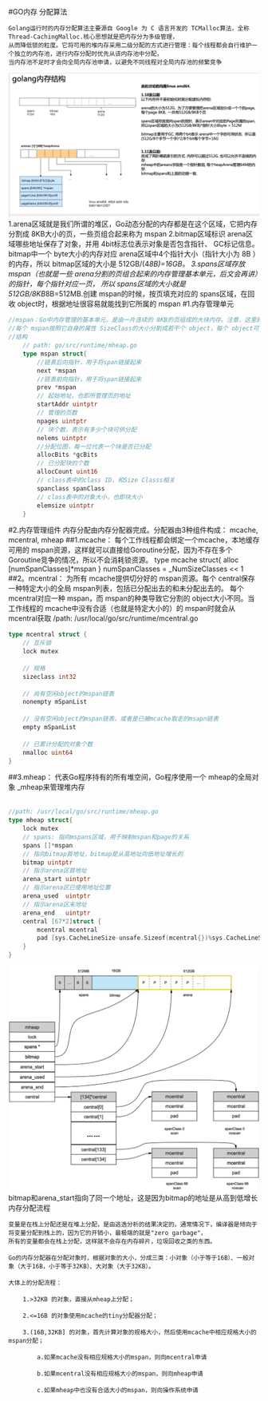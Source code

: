 #GO内存
分配算法
    
	Golang运行时的内存分配算法主要源自 Google 为 C 语言开发的 TCMalloc算法，全称 Thread-CachingMalloc.核心思想就是把内存分为多级管理，
	从而降低锁的粒度。它将可用的堆内存采用二级分配的方式进行管理：每个线程都会自行维护一个独立的内存池，进行内存分配时优先从该内存池中分配，
    当内存池不足时才会向全局内存池申请，以避免不同线程对全局内存池的频繁竞争
![](mem.png)
	1.arena区域就是我们所谓的堆区，Go动态分配的内存都是在这个区域，它把内存分割成 8KB大小的页，一些页组合起来称为 mspan
	2.bitmap区域标识 arena区域哪些地址保存了对象，并用 4bit标志位表示对象是否包含指针、 GC标记信息。 bitmap中一个 byte大小的内存对应 arena区域中4个指针大小（指针大小为 8B ）的内存，所以 bitmap区域的大小是 512GB/(4*8B)=16GB。
	3.spans区域存放 mspan（也就是一些 arena分割的页组合起来的内存管理基本单元，后文会再讲）的指针，每个指针对应一页，
	所以 spans区域的大小就是 512GB/8KB*8B=512MB.创建 mspan的时候，按页填充对应的 spans区域，在回收 object时，根据地址很容易就能找到它所属的 mspan
#1.内存管理单元
```go
//mspan：Go中内存管理的基本单元，是由一片连续的 8KB的页组成的大块内存。注意，这里的页和操作系统本身的页并不是一回事，它一般是操作系统页大小的几倍。一句话概括： mspan是一个包含起始地址、 mspan规格、页的数量等内容的双端链表。
//每个 mspan按照它自身的属性 SizeClass的大小分割成若干个 object，每个 object可存储一个对象。并且会使用一个位图来标记其尚未使用的 object。属性 SizeClass决定 object大小，而 mspan只会分配给和 object尺寸大小接近的对象，当然，对象的大小要小于 object大小
//结构
    // path: go/src/runtime/mheap.go
    type mspan struct{
        //链表后向指针，用于将span链接起来
        next *mspan
        //链表前向指针，用于将span链接起来
        prev *mspan
        // 起始地址，也即所管理页的地址
        startAddr uintptr
        // 管理的页数
        npages uintptr
        // 块个数，表示有多少个块可供分配
        nelems uintptr
        //分配位图，每一位代表一个块是否已分配
        allocBits *gcBits
        // 已分配块的个数
        allocCount uint16
        // class表中的class ID，和Size Classs相关
        spanclass spanClass
        // class表中的对象大小，也即块大小
        elemsize uintptr
    }
```
#2.内存管理组件
内存分配由内存分配器完成。分配器由3种组件构成： mcache, mcentral, mheap
##1.mcache：
	每个工作线程都会绑定一个mcache，本地缓存可用的 mspan资源，这样就可以直接给Goroutine分配，因为不存在多个Goroutine竞争的情况，所以不会消耗锁资源。
	type mcache struct{
		alloc [numSpanClasses]*mspan
	}
	numSpanClasses = _NumSizeClasses << 1
##2。mcentral：
	为所有 mcache提供切分好的 mspan资源。每个 central保存一种特定大小的全局 mspan列表，包括已分配出去的和未分配出去的。
	每个 mcentral对应一种 mspan，而 mspan的种类导致它分割的 object大小不同。当工作线程的 mcache中没有合适（也就是特定大小的）的 mspan时就会从 mcentral获取
	/path: /usr/local/go/src/runtime/mcentral.go
```go
type mcentral struct {
    // 互斥锁
    lock mutex

    // 规格
    sizeclass int32

    // 尚有空闲object的mspan链表
    nonempty mSpanList

    // 没有空闲object的mspan链表，或者是已被mcache取走的msapn链表
    empty mSpanList

    // 已累计分配的对象个数
    nmalloc uint64
}
```
##3.mheap：
	代表Go程序持有的所有堆空间，Go程序使用一个 mheap的全局对象 _mheap来管理堆内存
```go

//path: /usr/local/go/src/runtime/mheap.go
type mheap struct{
    lock mutex
    // spans: 指向mspans区域，用于映射mspan和page的关系
    spans []*mspan
    // 指向bitmap首地址，bitmap是从高地址向低地址增长的
    bitmap uintptr
    // 指示arena区首地址
    arena_start uintptr
    // 指示arena区已使用地址位置
    arena_used  uintptr
    // 指示arena区末地址
    arena_end   uintptr
    central [67*2]struct {
        mcentral mcentral
        pad [sys.CacheLineSize-unsafe.Sizeof(mcentral{})%sys.CacheLineSize]byte
    }
}
```
![](mheap.png)
		bitmap和arena_start指向了同一个地址，这是因为bitmap的地址是从高到低增长
内存分配流程

	变量是在栈上分配还是在堆上分配，是由逃逸分析的结果决定的。通常情况下，编译器是倾向于将变量分配到栈上的，因为它的开销小，最极端的就是"zero garbage"，
	所有的变量都会在栈上分配，这样就不会存在内存碎片，垃圾回收之类的东西。

	Go的内存分配器在分配对象时，根据对象的大小，分成三类：小对象（小于等于16B）、一般对象（大于16B，小于等于32KB）、大对象（大于32KB）。

	大体上的分配流程：

		1.>32KB 的对象，直接从mheap上分配；

		2.<=16B 的对象使用mcache的tiny分配器分配；

		3.(16B,32KB] 的对象，首先计算对象的规格大小，然后使用mcache中相应规格大小的mspan分配；

			a.如果mcache没有相应规格大小的mspan，则向mcentral申请

			b.如果mcentral没有相应规格大小的mspan，则向mheap申请

			c.如果mheap中也没有合适大小的mspan，则向操作系统申请

